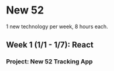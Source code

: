 # New 52
1 new technology per week, 8 hours each.

## Week 1 (1/1 - 1/7):  React
### Project:  New 52 Tracking App

